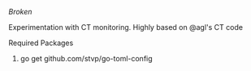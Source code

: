 *Broken*

Experimentation with CT monitoring. Highly based on @agl's CT code

Required Packages
1. go get github.com/stvp/go-toml-config
